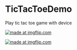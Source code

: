 # TicTacToeDemo
Play tic tac toe game with device

<a href="https://imgflip.com/gif/318nli"><img src="https://i.imgflip.com/318nli.gif" title="made at imgflip.com"/></a>

<a href="https://imgflip.com/embed/8bjxtm"><img src="https://imgflip.com/embed/8bjxtm" title="made at imgflip.com"/></a>


